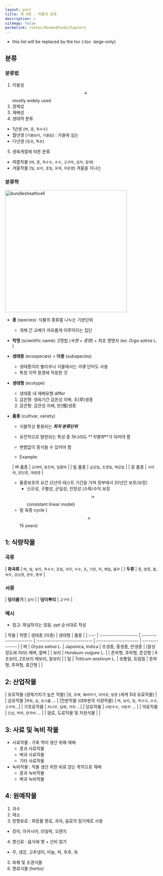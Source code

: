 ```yaml
---
layout: post
title: 제 4장 - 작물의 분류
description: >
sitemap: false
permalink: /notes/ManAndFood/Chapter4
---
```


- this list will be replaced by the toc
{:toc .large-only}

## 분류

### 분류법

1. 이용성 $$\longrightarrow$$ mostly widely used
2. 경제성
3. 재배성
4. 생태적 분류
  - 1년생 (`벼`, `콩`, `옥수수`)
  - 월년생 (`가을보리`, `가을밀`) : 가을에 심는
  - 다년생 (`호프`, `목초`)

5. 생육계절에 따른 분류
  - 여름작물 (`벼`, `콩`, `옥수수`, `수수`, `고구마`, `감자`, `참깨`)
  - 겨울작물 (`밀`, `보리`, `호밀`, `유채`, `자운영`) <fade>겨울을 지나는 </fade>

### 분류학

<img src="../LiberalArts/ManAndFood/assets/4-hier.png" alt="bundlesheathcell" style="height: 400px; width: auto;"/>

- **종** (species): 식물의 종류를 나누는 기본단위
  - 개체 간 교배가 자유롭게 이루어지는 집단
- **학명** (scientific name): 2명법 (_속명 + 종명_) + 최초 명명자 (ex: _Orga sativa_ L. )

- **생태종** (ecospecies) = **아종** (subspecies)

  - 생태종이라 불리우나 식물에서는 _아종_ 단어도 사용
  - 특정 지역 환경에 적응한 것

- **생태형** (ecotype)

  - 생태종 내 재배유형 differ

  1. 감온형: 생육기간 감온성 지배, 조(早)생종
  2. 감관형: 감관성 지배, 만(慢)생종

- **품종** (cultivar, variety)

  - 식물학상 통용되는 **_최저 분류단위_**
  - 유전적으로 발현되는 특성 중 하나라도 **_차별화_**가 되어야 함
  - 변함없이 증식될 수 있어야 함

  - Example:

  | 벼 품종 | `오대벼`, `동진벼`, `일품벼` |
  | 밀 품종 | `금강밀`, `조경밀`, `백강밀` |
  | 콩 품종 | `서리태`, `장단콩`, `대원콩` |

  - 품종보호의 요건 (2년의 테스트 기간을 거쳐 정부에서 20년간 보호/보장)
    - 신규성, 구별성, 균일성, 안정성 (수확/수익 보장 $$\rightarrow$$ consistant linear model)
  - 밀 육종 cycle ($$\approx$$ 15 years)

## 1: 식량작물

### 곡류

| **화곡류** | `벼`, `밀`, `보리`, `옥수수`, `호밀`, `귀리`, `수수`, `조`, `기장`, `피`, `메밀`, `율무` |
| **두류** | `콩`, `땅콩`, `팥`, `녹두`, `강낭콩`, `완두`, `동부` |

### 서류

| **덩이줄기** | `감자` |
| **덩이뿌리** | `고구마` |

### 예시

- 참고: 확실하지는 않음. ppt 순서대로 작성

| 작물 | 학명                 | 생태종 (아종)          | 생태형                        | 품종                   |
| :--- | :------------------- | :--------------------- | :---------------------------- | :--------------------- | -------------- |
| 벼   | _Oryza sativa_ L. |  Japonica, Indica    | 조생종, 중생종, 만생종 | (찰성 정도에 따라) 메벼, 찰벼 |
| 보리 | _Hordeum vulgare_ L. |  | 춘파형, 추파형, 준강형 | 6조보리, 2조보리 메보리, 찰보리 |
| 밀 | _Triticum aestivum_ L. | 보통밀, 듀럼밀 | 춘파형, 추파형, 중간형 |  | 


## 2: 산업작물

| 유로작물 (경제가치가 높은 작물) |`콩`, `유채`, `해바라기`, `야자유`, `땅콩` (세계 5대 유료작물) | 
| 섬유작물 |`목화`, `삼`, `모시풀` ... |
|전분작물 (대부분의 식량작물) | `벼`, `보리`, `밀`, `옥수수`, `수수`, `고구마`...|
| 기호료작물 | `차나무`, `담배`, `커피` ...| 
| 당료작물 | `사탕수수`, `사탕무` ... | 
| 약료작물 | `인삼`, `박하`, `양귀비` ... |
| 염료, 도료작물 및 자원식물 | |

## 3: 사료 및 녹비 작물

- 사료작물 : 가축 먹이 생산 위해 재배
  - 콩과 사료작물
  - 벼과 사료작물
  - 기타 사료작물
- 녹비작물 : 작물 생산 위한 비료 얻는 목적으로 재배 
  - 콩과 녹비작물
  - 벼과 녹비작물

## 4: 원예작물

1. 과수 
2. 채소
3. 방향유료 : 화장품 향료, 과자, 음료의 첨가제로 사용 
  - <fade>장미, 아카시아, 라일락, 오렌지</fade>
4. 향신료 : 음식에 향 + 산비 첨가 
  - <fade>무, 생강, 고추냉이, 마늘, 파, 후추, 쑥</fade>
5. 화췌 및 조경식물
6. 향료식물 (herbs)